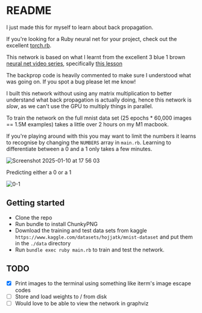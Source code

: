 # README
I just made this for myself to learn about back propagation.

If you're looking for a Ruby neural net for your project, check out the
excellent [torch.rb](https://github.com/ankane/torch.rb).

This network is based on what I learnt from the excellent 3 blue 1 brown
[neural net video series](https://www.3blue1brown.com/topics/neural-networks),
specifically [this lesson](https://www.3blue1brown.com/lessons/backpropagation-calculus)

The backprop code is heavily commented to make sure I understood what was going
on. If you spot a bug please let me know!

I built this network without using any matrix multiplication to better
understand what back propagation is actually doing, hence this network is
_slow_, as we can't use the GPU to multiply things in parallel.

To train the network on the full mnist data set (25 epochs * 60,000 images ==
1.5M examples) takes a little over 2 hours on my M1 macbook.

If you're playing around with this you may want to limit the
numbers it learns to recognise by changing the `NUMBERS` array in `main.rb`.
Learning to differentiate between a 0 and a 1 only takes a few minutes.

![Screenshot 2025-01-10 at 17 56 03](https://github.com/user-attachments/assets/6a4a6db0-4856-423e-b659-eed105651a79)

Predicting either a 0 or a 1

![0-1](https://github.com/user-attachments/assets/4ad12d10-952b-4135-b65f-91222be9803c)



## Getting started
* Clone the repo
* Run bundle to install ChunkyPNG
* Download the training and test data sets from kaggle
  `https://www.kaggle.com/datasets/hojjatk/mnist-dataset`
  and put them in the `./data` directory
* Run `bundle exec ruby main.rb` to train and test the network.

## TODO
- [x] Print images to the terminal using something like iterm's image escape codes
- [ ] Store and load weights to / from disk
- [ ] Would love to be able to view the network in graphviz

